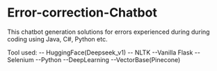 # Error-correction-Chatbot
This chatbot generation solutions for errors experienced during during coding using Java, C#, Python etc.

Tool used:
-- HuggingFace(Deepseek_v1)
-- NLTK
--Vanilla Flask
-- Selenium
--Python
--DeepLearning
--VectorBase(Pinecone)
